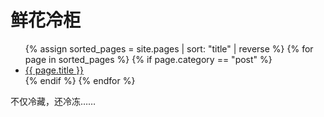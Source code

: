 # 鲜花冷柜

<ul>
{% assign sorted_pages = site.pages | sort: "title" | reverse %}
{% for page in sorted_pages %}
  {% if page.category == "post" %}
    <li><a href="{{ page.url }}">{{ page.title }}</a></li>
  {% endif %}
{% endfor %}
</ul>
 
不仅冷藏，还冷冻……
 
